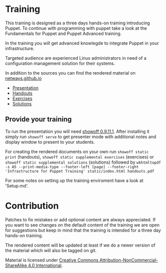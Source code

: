 # Training

This training is designed as a three days hands-on training introducing Puppet. To continue
with programming with puppet take a look at the Fundamentals for Puppet and Puppet Advanced training. 

In the training you will get advanced knowlegde to integrate Puppet in your infrastructure.

Targeted audience are experienced Linux administrators in need of a configuration management
solution for their systems.

In addition to the sources you can find the rendered material on 
[netways.github.io](https://netways.github.io/infrastructure4puppet-training)

* [Presentation](https://netways.github.io/infrastructure4puppet-training)
* [Handouts](https://github.com/NETWAYS/infrastructure4puppet-training/releases/download/v1.0/infrastructure4puppet-training-handouts.pdf)
* [Exercises](https://github.com/NETWAYS/infrastructure4puppet-training/releases/download/v1.0/infrastructure4puppet-training-exercises.pdf)
* [Solutions](https://github.com/NETWAYS/infrastructure4puppet-training/releases/download/v1.0/infrastructure4puppet-training-solutions.pdf)

## Provide your training

To run the presentation you will need [showoff 0.9.11.1](https://rubygems.org/gems/showoff/versions/0.9.11.1).
After installing it simply run `showoff serve` to get presenter mode with additional notes
and display window to present to your students.

For creating the rendered documents on your own run `showoff static print` (handouts),
`showoff static supplemental exercises` (exercises) or `showoff static supplemental solutions`
(solutions) followed by 
`wkhtmltopdf -s A5 --print-media-type --footer-left [page] --footer-right 'Infrastructure for Puppet Training' static/index.html handouts.pdf`

For some notes on setting up the training enviroment have a look at 'Setup.md'.

# Contribution

Patches to fix mistakes or add optional content are always appreciated. If you want to see
changes on the default content of the training we are open for suggestions but keep in mind
that the training is intended for a three day hands-on training.

The rendered content will be updated at least if we do a newer version of the material which
will also be tagged on git.

Material is licensed under [Creative Commons Attribution-NonCommercial-ShareAlike 4.0 International](http://creativecommons.org/licenses/by-nc-sa/4.0/).
